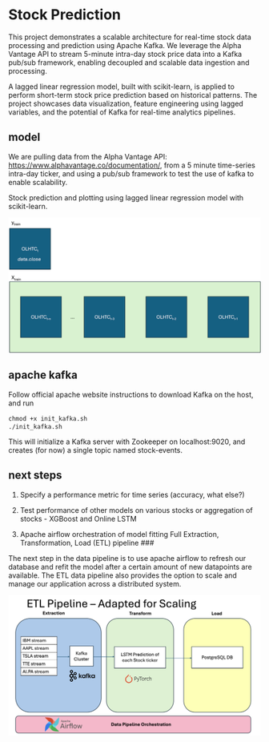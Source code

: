 # Stock Prediction #

This project demonstrates a scalable architecture for real-time stock data processing and prediction using Apache Kafka. We leverage the Alpha Vantage API to stream 5-minute intra-day stock price data into a Kafka pub/sub framework, enabling decoupled and scalable data ingestion and processing.

A lagged linear regression model, built with scikit-learn, is applied to perform short-term stock price prediction based on historical patterns. The project showcases data visualization, feature engineering using lagged variables, and the potential of Kafka for real-time analytics pipelines.

## model ##

We are pulling data from the Alpha Vantage API: https://www.alphavantage.co/documentation/, from a 5 minute time-series intra-day ticker, and using a pub/sub framework to test the use of kafka to enable scalability.

Stock prediction and plotting using lagged linear regression model with scikit-learn.

![Online LSTM Training](Online-training.png)

## apache kafka ##

Follow official apache website instructions to download Kafka on the host, and run

```
chmod +x init_kafka.sh
./init_kafka.sh
```

This will initialize a Kafka server with Zookeeper on localhost:9020, and creates (for now) a single topic named stock-events. 

## next steps ##

1. Specify a performance metric for time series (accuracy, what else?)

2. Test performance of other models on various stocks or aggregation of stocks - XGBoost and Online LSTM

3. Apache airflow orchestration of model fitting Full Extraction, Transformation, Load (ETL) pipeline ###

The next step in the data pipeline is to use apache airflow to refresh our database and refit the model after a certain amount of new datapoints are available.
The ETL data pipeline also provides the option to scale and manage our application across a distributed system.

![ETL Pipeline](ETL%20pipeline.png)
